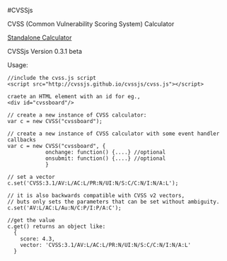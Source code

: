 #CVSSjs

CVSS (Common Vulnerability Scoring System) Calculator

<a href="http://cvssjs.github.io/cvssjs">Standalone Calculator</a>

CVSSjs Version 0.3.1 beta

Usage:

    //include the cvss.js script 
    <script src="http://cvssjs.github.io/cvssjs/cvss.js"></script>
    
    craete an HTML element with an id for eg.,
    <div id="cvssboard"/>
    
    // create a new instance of CVSS calculator:
    var c = new CVSS("cvssboard");

    // create a new instance of CVSS calculator with some event handler callbacks
    var c = new CVSS("cvssboard", {
                onchange: function() {....} //optional
                onsubmit: function() {....} //optional
                }
                
    // set a vector
    c.set('CVSS:3.1/AV:L/AC:L/PR:N/UI:N/S:C/C:N/I:N/A:L');
    
    // it is also backwards compatible with CVSS v2 vectors, 
    // buts only sets the parameters that can be set without ambiguity.
    c.set('AV:L/AC:L/Au:N/C:P/I:P/A:C');
    
    //get the value
    c.get() returns an object like:
      {
        score: 4.3,
        vector: 'CVSS:3.1/AV:L/AC:L/PR:N/UI:N/S:C/C:N/I:N/A:L'
      }


